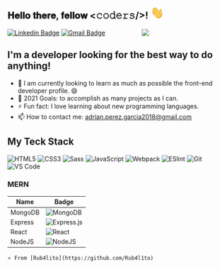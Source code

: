 <h2> 𝐇𝐞𝐥𝐥𝐨 𝐭𝐡𝐞𝐫𝐞, 𝐟𝐞𝐥𝐥𝐨𝐰 <𝚌𝚘𝚍𝚎𝚛𝚜/>! <img src="https://raw.githubusercontent.com/ABSphreak/ABSphreak/master/gifs/Hi.gif" width="30px"></h2>

<img align='right' src='https://user-images.githubusercontent.com/5713670/87202985-820dcb80-c2b6-11ea-9f56-7ec461c497c3.gif' width='200"'>

[![Linkedin Badge](https://img.shields.io/badge/-Adrian_Perez_Garcia-blue?style=flat-square&logo=Linkedin&logoColor=white&link=https://www.linkedin.com/in/adrian-p%C3%A9rez-garcia-693b86144//)](https://www.linkedin.com/in/adrian-p%C3%A9rez-garcia-693b86144/)
[![Gmail Badge](https://img.shields.io/badge/-adrian.perez.garcia2018@gmail.com-c14438?style=flat-square&logo=Gmail&logoColor=white&link=mailto:adrian.perez.garcia2018@gmail.com)](mailto:mailharshkhatri@gmail.com)

## I'm a developer looking for the best way to do anything!
- 🌱 I am currently looking to learn as much as possible the front-end developer profile. 😄
- 🥅 2021 Goals: to accomplish as many projects as I can.
- ⚡ Fun fact: I love learning about new programming languages.
- 📫 How to contact me: adrian.perez.garcia2018@gmail.com

## My Teck Stack

![HTML5](https://img.shields.io/badge/-HTML5-%23E44D27?style=flat-square&logo=html5&logoColor=ffffff)
![CSS3](https://img.shields.io/badge/-CSS3-%231572B6?style=flat-square&logo=css3)
![Sass](https://img.shields.io/badge/-Sass-%23CC6699?style=flat-square&logo=sass&logoColor=ffffff)
![JavaScript](https://img.shields.io/badge/-JavaScript-%23F7DF1C?style=flat-square&logo=javascript&logoColor=000000&labelColor=%23F7DF1C&color=%23FFCE5A)
![Webpack](https://img.shields.io/badge/-Webpack-%232C3A42?style=flat-square&logo=webpack)
![ESlint](https://img.shields.io/badge/-ESLint-%234B32C3?style=flat-square&logo=eslint)
![Git](https://img.shields.io/badge/-Git-%23F05032?style=flat-square&logo=git&logoColor=%23ffffff)
![VS Code](https://img.shields.io/badge/-VSCode-%23007ACC?style=flat-square&logo=visual-studio-code)

### MERN 
| Name     | Badge                                                       
| -------- | ------ |
| MongoDB  | <img alt="MongoDB" src="https://img.shields.io/badge/MongoDB-%234ea94b.svg?&style=for-the-badge&logo=mongodb&logoColor=white"/>      | 
| Express  |  <img alt="Express.js" src="https://img.shields.io/badge/express.js%20-%23404d59.svg?&style=for-the-badge"/>                         |
| React    | <img alt="React" src="https://img.shields.io/badge/react%20-%2320232a.svg?&style=for-the-badge&logo=react&logoColor=%2361DAFB"/>     |
| NodeJS   | <img alt="NodeJS" src="https://img.shields.io/badge/node.js%20-%2343853D.svg?&style=for-the-badge&logo=node.js&logoColor=white"/>    |



```⭐️ From [Rub4lito](https://github.com/Rub4l1to)```
